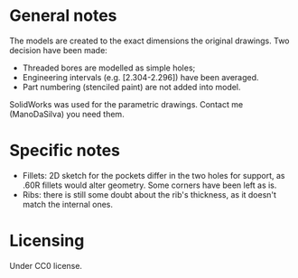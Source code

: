 # General notes
The models are created to the exact dimensions the original drawings. Two decision have been made:
* Threaded bores are modelled as simple holes;
* Engineering intervals (e.g. [2.304-2.296]) have been averaged. 
* Part numbering (stenciled paint) are not added into model.

SolidWorks was used for the parametric drawings. Contact me (ManoDaSilva) you need them.

# Specific notes
* Fillets: 2D sketch for the pockets differ in the two holes for support, as .60R fillets would alter geometry. Some corners have been left as is. 
* Ribs: there is still some doubt about the rib's thickness, as it doesn't match the internal ones. 


# Licensing
Under CC0 license.

